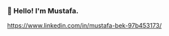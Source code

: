    ### 👋 Hello! I'm Mustafa. 
                                                                  
https://www.linkedin.com/in/mustafa-bek-97b453173/

